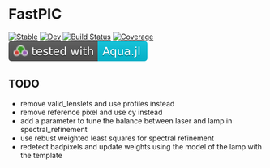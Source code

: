 # FastPIC

[![Stable](https://img.shields.io/badge/docs-stable-blue.svg)](https://FerreolS.github.io/FastPIC.jl/stable/)
[![Dev](https://img.shields.io/badge/docs-dev-blue.svg)](https://FerreolS.github.io/FastPIC.jl/dev/)
[![Build Status](https://github.com/FerreolS/FastPIC.jl/actions/workflows/CI.yml/badge.svg?branch=master)](https://github.com/FerreolS/FastPIC.jl/actions/workflows/CI.yml?query=branch%3Amaster)
[![Coverage](https://codecov.io/gh/FerreolS/FastPIC.jl/branch/master/graph/badge.svg)](https://codecov.io/gh/FerreolS/FastPIC.jl)
[![Aqua](https://raw.githubusercontent.com/JuliaTesting/Aqua.jl/master/badge.svg)](https://github.com/JuliaTesting/Aqua.jl)

## TODO
- remove valid_lenslets and use profiles instead
- remove reference pixel and use cy instead
- add a parameter to tune the balance between laser and lamp in spectral_refinement
- use rebust weighted least squares for spectral refinement
- redetect badpixels and update weights using the model of the lamp with the template